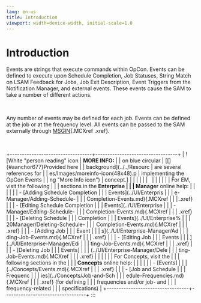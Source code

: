 ```yaml
---
lang: en-us
title: Introduction
viewport: width=device-width, initial-scale=1.0
---
```


# Introduction

Events are strings that execute commands within
OpCon. Events can be defined to execute upon
Schedule Completion, Job Statuses, String Match on LSAM Feedback for
Jobs, Job Exit Description, Event Triggers from the Notification
Manager, and external events. These events cause the SAM to take a
number of different actions.

 

Any number of events may be defined for each job. Events can be defined
at the job or at the frequency level. All events can be passed to the
SAM externally through [MSGIN](Defining-Events.md#MSGIN){.MCXref
.xref}.

 

+----------------------------------+----------------------------------+
| ![White \"person reading\" icon  | **MORE INFO:**                   | | on blue circular                 | [[]{#aanchor677}Provided here    |
| background](../../Resourc        | are several references for       |
| es/Images/moreinfo-icon(48x48).p | implementing the OpCon Events    |
| ng "More Info icon") | concept.]            |
|                                  |                                  |
|                                  |                                  |
|                                  |                                  |
|                                  | For EM, visit the following      |
|                                  | sections in the **Enterprise     |
|                                  | Manager** online help:           |
|                                  |                                  |
|                                  | -   [Adding Schedule Completion  | |                                  |     Events](../UI/Enterpris      |
|                                  | e-Manager/Adding-Schedule- |
|                                  | Completion-Events.md){.MCXref |
|                                  |     .xref}                       |
|                                  | -   [Editing Schedule Completion | |                                  |     Events](../UI/Enterprise     |
|                                  | -Manager/Editing-Schedule- |
|                                  | Completion-Events.md){.MCXref |
|                                  |     .xref}                       |
|                                  | -   [Deleting Schedule           | |                                  |     Completion                   |
|                                  |     Events](../UI/Enterprise%    |
|                                  | 20Manager/Deleting-Schedule- |
|                                  | Completion-Events.md){.MCXref |
|                                  |     .xref}                       |
|                                  | -   [Adding Job                  | |                                  |     Event                        |
|                                  | s](../UI/Enterprise-Manager/Ad |
|                                  | ding-Job-Events.md){.MCXref |
|                                  |     .xref}                       |
|                                  | -   [Editing Job                 | |                                  |     Events                       |
|                                  | ](../UI/Enterprise-Manager/Edi |
|                                  | ting-Job-Events.md){.MCXref |
|                                  |     .xref}                       |
|                                  | -   [Deleting Job                | |                                  |     Events]                      |
|                                  | (../UI/Enterprise-Manager/Dele |
|                                  | ting-Job-Events.md){.MCXref |
|                                  |     .xref}                       |
|                                  |                                  |
|                                  | For Concepts, visit the          |
|                                  | following sections in the        |
|                                  | **Concepts** online help:        |
|                                  |                                  |
|                                  | -   [Events]                     | |                                  | (../Concepts/Events.md){.MCXref |
|                                  |     .xref}                       |
|                                  | -   [Job and Schedule            | |                                  |     Frequenc                     |
|                                  | ies](../Concepts/Job-and-Sch |
|                                  | edule-Frequencies.md){.MCXref |
|                                  |     .xref} (for defining         |
|                                  |     frequencies and/or job- and  |
|                                  |     frequency-related            |
|                                  |     specifications)              |
+----------------------------------+----------------------------------+
:::

 

